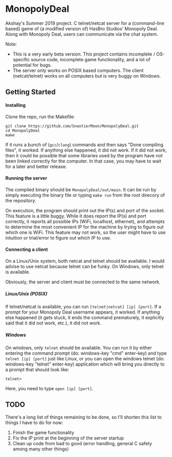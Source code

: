 # MonopolyDeal
Akshay's Summer 2019 project.
C telnet/netcat server for a (command-line based) game of (a modified version of) HasBro Studios' Monopoly Deal.
Along with Monopoly Deal, users can communicate via the chat system.

Note: 
- This is a very early beta version. This project contains incomplete / OS-specific source code, incomplete game functionality, and a lot of potential for bugs.
- The server only works on POSIX based computers. The client (netcat/telnet) works on all computers but is very buggy on Windows.

## Getting Started

#### Installing

Clone the repo, run the Makefile:

```
git clone https://github.com/SnootierMoon/MonopolyDeal.git
cd MonopolyDeal
make 
```

If it runs a bunch of (`gcc`/`clang`) commands and then says "Done compiling files", it worked. If anything else happened, it did not work. If it did not work, then it could be possible that some libraries used by the program have not been linked correctly for the computer. In that case, you may have to wait for a later and better release.

#### Running the server

The compiled binary should be `MonopolyDeal/out/main`. It can be run by simply executing the binary file or typing `make run` from the root direcory of the repository. 

On execution, the program should print out the IP(s) and port of the socket. This feature is a little buggy. While it does report the IP(s) and port correctly, it reports all possible IPs (WiFi, localhost, ethernet), and attempts to determine the most convenient IP for the machine by trying to figure out which one is WiFi. This feature may not work, so the user might have to use intuition or trial/error to figure out which IP to use.

#### Connecting a client

On a Linux/Unix system, both netcat and telnet should be available. I would advise to use netcat because telnet can be funky. On Windows, only telnet is available. 

Obviously, the server and client must be connected to the same network.

##### Linux/Unix (POSIX)

If telnet/netcat is available, you can run `[telnet|netcat] [ip] [port]`. If a prompt for your Monopoly Deal username appears, it worked. If anything else happened (it gets stuck, it ends the command prematurely, it explicitly said that it did not work, etc.), it did not work.

##### Windows

On windows, only `telnet` should be available. You can run it by either entering the command prompt (do: windows-key "cmd" enter-key) and type `telnet [ip] [port]` just like Linux, or you can open the windows telnet (do: windows-key "telnet" enter-key) application which will bring you directly to a prompt that should look like:

```
telnet>
```

Here, you need to type `open [ip] [port]`.

## TODO

There's a long list of things remaining to be done, so I'll shorten this list to things I have to do for now:

1. Finish the game functionality
2. Fix the IP print at the beginning of the server startup
3. Clean up code from bad to good (error handling, general C safety among many other things)

